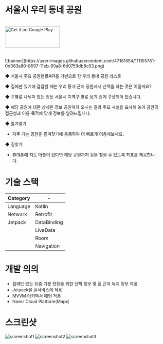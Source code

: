 # 서울시 우리 동네 공원
<br>
<a href='https://play.google.com/store/apps/details?id=com.teamnoyes.majorparksinseoul'><img alt='Get it on Google Play' src='https://play.google.com/intl/en_us/badges/images/generic/en_badge_web_generic.png' height="70" width="180"/></a>
<br>
<br><br>
![banner](https://user-images.githubusercontent.com/47181654/111105781-0d063a80-8597-11eb-99a8-6d0759db8c03.png)

◆ 서울시 주요 공원현황API를 기반으로 한 우리 동네 공원 리스트

◆ 집에만 있기에 갑갑할 때는 우리 동네 근처 공원에서 산책을 하는 것은 어떨까요?

◆ 구별로 나눠져 있는 정보
서울시 지역구 별로 보기 쉽게 구성되어 있습니다.

◆ 해당 공원에 대한 상세한 정보
공원까지 오시는 길과 주요 시설을 표시해 놓아 공원의 접근성과 이용 목적에 맞게 정보를 알려드립니다.

◆ 즐겨찾기
* 자주 가는 공원을 즐겨찾기에 등록하여 더 빠르게 이용해보세요.

◆ 길찾기
* 휴대폰에 지도 어플이 있다면 해당 공원까지 길을 찾을 수 있도록 좌표를 제공합니다.

# 기술 스택

|Category| - |
| --- | --- |
|Language|Kotlin|
|Network|Retrofit|
|Jetpack|DataBinding|
||LiveData|
||Room|
||Navigation|


# 개발 의의
 * 집에만 있는 요즘 기분 전환을 위한 산책 정보 및 집 근처 녹지 정보 제공
 * Jetpack을 실서비스에 적용
 * MVVM 아키텍쳐 패턴 적용
 * Naver Cloud Platform(Maps)
 

# 스크린샷

![screenshot1](https://user-images.githubusercontent.com/47181654/111105805-1b545680-8597-11eb-8f85-7b7777643201.JPG)
![screenshot2](https://user-images.githubusercontent.com/47181654/111105809-1db6b080-8597-11eb-8b9a-278db817a72b.JPG)
![screenshot3](https://user-images.githubusercontent.com/47181654/111105811-1ee7dd80-8597-11eb-903d-618f1adffeb2.JPG)
